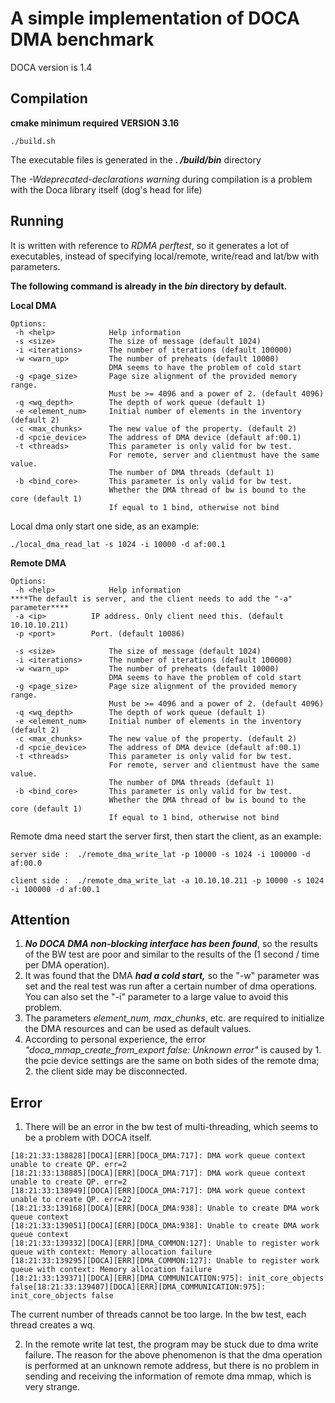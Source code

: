   

# A simple implementation of DOCA DMA benchmark

DOCA version is 1.4

## Compilation

**cmake minimum required VERSION 3.16**

`./build.sh`

The executable files is generated in the ***. /build/bin*** directory

The *-Wdeprecated-declarations warning* during compilation is a problem with the Doca library itself (dog's head for life)

## Running

It is written with reference to *RDMA perftest*, so it generates a lot of executables, instead of specifying local/remote, write/read and lat/bw with parameters.

**The following command is already in the *bin* directory by default.**

**Local DMA**

```
Options:
 -h <help>            Help information
 -s <size>            The size of message (default 1024)
 -i <iterations>      The number of iterations (default 100000)
 -w <warn_up>         The number of preheats (default 10000)
                      DMA seems to have the problem of cold start
 -g <page_size>       Page size alignment of the provided memory range. 
                      Must be >= 4096 and a power of 2. (default 4096)
 -q <wq_depth>        The depth of work queue (default 1)
 -e <element_num>     Initial number of elements in the inventory (default 2)
 -c <max_chunks>      The new value of the property. (default 2)
 -d <pcie_device>     The address of DMA device (default af:00.1)
 -t <threads>         This parameter is only valid for bw test. 
                      For remote, server and clientmust have the same value. 
                      The number of DMA threads (default 1)
 -b <bind_core>       This parameter is only valid for bw test. 
                      Whether the DMA thread of bw is bound to the core (default 1)
                      If equal to 1 bind, otherwise not bind
```

Local dma only start one side, as an example:

`./local_dma_read_lat -s 1024 -i 10000 -d af:00.1`

**Remote DMA**

```
Options:
 -h <help>            Help information
****The default is server, and the client needs to add the "-a" parameter****
 -a <ip>          IP address. Only client need this. (default 10.10.10.211)
 -p <port>        Port. (default 10086)

 -s <size>            The size of message (default 1024)
 -i <iterations>      The number of iterations (default 100000)
 -w <warn_up>         The number of preheats (default 10000)
                      DMA seems to have the problem of cold start
 -g <page_size>       Page size alignment of the provided memory range. 
                      Must be >= 4096 and a power of 2. (default 4096)
 -q <wq_depth>        The depth of work queue (default 1)
 -e <element_num>     Initial number of elements in the inventory (default 2)
 -c <max_chunks>      The new value of the property. (default 2)
 -d <pcie_device>     The address of DMA device (default af:00.1)
 -t <threads>         This parameter is only valid for bw test. 
                      For remote, server and clientmust have the same value. 
                      The number of DMA threads (default 1)
 -b <bind_core>       This parameter is only valid for bw test. 
                      Whether the DMA thread of bw is bound to the core (default 1)
                      If equal to 1 bind, otherwise not bind
```

Remote dma need start the server first, then start the client, as an example:

```
server side :  ./remote_dma_write_lat -p 10000 -s 1024 -i 100000 -d af:00.0

client side :  ./remote_dma_write_lat -a 10.10.10.211 -p 10000 -s 1024 -i 100000 -d af:00.1
```

## **Attention**

1. ***No DOCA DMA non-blocking interface has been found***, so the results of the BW test are poor and similar to the results of the (1 second / time per DMA operation).
2. It was found that the DMA ***had a cold start,*** so the "-w" parameter was set and the real test was run after a certain number of dma operations. You can also set the "-i" parameter to a large value to avoid this problem.
3. The parameters *element_num, max_chunks*, etc. are required to initialize the DMA resources and can be used as default values.
4. According to personal experience, the error *"doca_mmap_create_from_export false: Unknown error"* is caused by 1. the pcie device settings are the same on both sides of the remote dma; 2. the client side may be disconnected.

## **Error**
1. There will be an error in the bw test of multi-threading, which seems to be a problem with DOCA itself.
```
[18:21:33:138828][DOCA][ERR][DOCA_DMA:717]: DMA work queue context unable to create QP. err=2
[18:21:33:138885][DOCA][ERR][DOCA_DMA:717]: DMA work queue context unable to create QP. err=2
[18:21:33:138949][DOCA][ERR][DOCA_DMA:717]: DMA work queue context unable to create QP. err=22
[18:21:33:139168][DOCA][ERR][DOCA_DMA:938]: Unable to create DMA work queue context
[18:21:33:139051][DOCA][ERR][DOCA_DMA:938]: Unable to create DMA work queue context
[18:21:33:139332][DOCA][ERR][DMA_COMMON:127]: Unable to register work queue with context: Memory allocation failure
[18:21:33:139295][DOCA][ERR][DMA_COMMON:127]: Unable to register work queue with context: Memory allocation failure
[18:21:33:139371][DOCA][ERR][DMA_COMMUNICATION:975]: init_core_objects false[18:21:33:139407][DOCA][ERR][DMA_COMMUNICATION:975]: init_core_objects false
```
 The current number of threads cannot be too large.
 In the bw test, each thread creates a wq. 
 
2. In the remote write lat test, the program may be stuck due to dma write failure.
 The reason for the above phenomenon is that the dma operation is performed at an unknown remote address, but there is no problem in sending and receiving the information of remote dma mmap, which is very strange.

